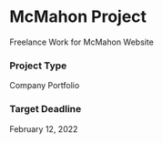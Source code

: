 # McMahon Project
Freelance Work for McMahon Website

### Project Type
Company Portfolio

### Target Deadline
February 12, 2022
